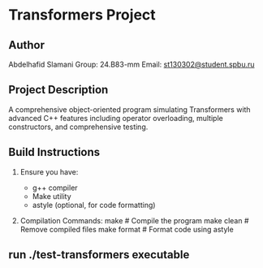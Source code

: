 # Transformers Project

## Author
Abdelhafid Slamani
Group: 24.B83-mm
Email: st130302@student.spbu.ru

## Project Description
A comprehensive object-oriented program simulating Transformers with advanced C++ features including operator overloading, multiple constructors, and comprehensive testing.

## Build Instructions
1. Ensure you have:
   - g++ compiler
   - Make utility
   - astyle (optional, for code formatting)

2. Compilation Commands:
make         # Compile the program
make clean   # Remove compiled files
make format  # Format code using astyle
## run ./test-transformers  executable